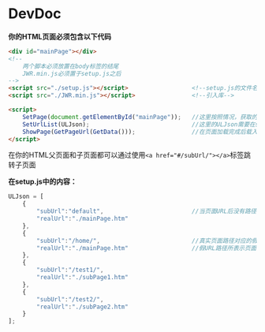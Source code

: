 # DevDoc   
   
   
**你的HTML页面必须包含以下代码**   
```html
<div id="mainPage"></div>
<!--
	两个脚本必须放置在body标签的结尾
	JWR.min.js必须置于setup.js之后
-->
<script src="./setup.js"></script>					<!--setup.js的文件名和内容可以自定义-->
<script src="./JWR.min.js"></script>				<!--引入库-->

<script>
	SetPage(document.getElementById("mainPage"));	//这里按照情况，获取的元素即为页面显示部分
	SetUrlList(ULJson);								//这里的ULJson需要在setup.js中定义
	ShowPage(GetPageUrl(GetData()));				//在页面加载完成后载入子页面
</script> 
```   
   
在你的HTML父页面和子页面都可以通过使用`<a href="#/subUrl/"></a>`标签跳转子页面
   
   
**在setup.js中的内容：**   
```js
ULJson = [
	{
		"subUrl":"default",							//当页面URL后没有路径信息，用default表示
		"realUrl":"./mainPage.htm"
	},
	{
		"subUrl":"/home/",							//真实页面路径对应的假URL路径
		"realUrl":"./mainPage.htm"					//假URL路径所表示页面的真实路径
	},
	{
		"subUrl":"/test1/",
		"realUrl":"./subPage1.htm"
	},
	{
		"subUrl":"/test2/",
		"realUrl":"./subPage2.htm"
	}
];
```
